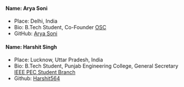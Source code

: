 #### Name: Arya Soni
 - Place: Delhi, India
 - Bio: B.Tech Student, Co-Founder [OSC](https://opensourcecode.tech/)
 - GitHub: [Arya Soni](https://github.com/aryasoni98)

#### Name: Harshit Singh
 - Place: Lucknow, Uttar Pradesh, India
 - Bio: B.Tech Student, Punjab Engineering College, General Secretary [IEEE PEC Student Branch](https://www.linkedin.com/company/ieee-pec/)
 - Github: [Harshit564](https://github.com/Harshit564)